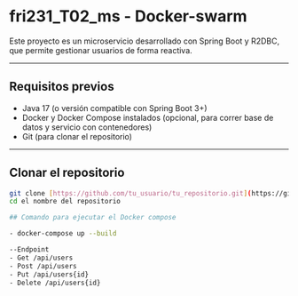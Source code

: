 # fri231_T02_ms - Docker-swarm

Este proyecto es un microservicio desarrollado con Spring Boot y R2DBC, que permite gestionar usuarios de forma reactiva. 

---

## Requisitos previos

- Java 17 (o versión compatible con Spring Boot 3+)
- Docker y Docker Compose instalados (opcional, para correr base de datos y servicio con contenedores)
- Git (para clonar el repositorio)

---

## Clonar el repositorio

```bash
git clone [https://github.com/tu_usuario/tu_repositorio.git](https://github.com/Ronaldinho-cc/fri231_T02_ms-docker-swarm.git)
cd el nombre del repositorio

## Comando para ejecutar el Docker compose

- docker-compose up --build

--Endpoint
- Get /api/users
- Post /api/users
- Put /api/users{id}
- Delete /api/users{id}
